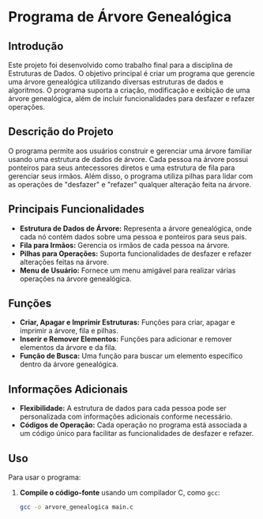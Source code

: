 # Programa de Árvore Genealógica

## Introdução

Este projeto foi desenvolvido como trabalho final para a disciplina de Estruturas de Dados. O objetivo principal é criar um programa que gerencie uma árvore genealógica utilizando diversas estruturas de dados e algoritmos. O programa suporta a criação, modificação e exibição de uma árvore genealógica, além de incluir funcionalidades para desfazer e refazer operações.

## Descrição do Projeto

O programa permite aos usuários construir e gerenciar uma árvore familiar usando uma estrutura de dados de árvore. Cada pessoa na árvore possui ponteiros para seus antecessores diretos e uma estrutura de fila para gerenciar seus irmãos. Além disso, o programa utiliza pilhas para lidar com as operações de "desfazer" e "refazer" qualquer alteração feita na árvore.

## Principais Funcionalidades

- **Estrutura de Dados de Árvore:** Representa a árvore genealógica, onde cada nó contém dados sobre uma pessoa e ponteiros para seus pais.
- **Fila para Irmãos:** Gerencia os irmãos de cada pessoa na árvore.
- **Pilhas para Operações:** Suporta funcionalidades de desfazer e refazer alterações feitas na árvore.
- **Menu de Usuário:** Fornece um menu amigável para realizar várias operações na árvore genealógica.

## Funções

- **Criar, Apagar e Imprimir Estruturas:** Funções para criar, apagar e imprimir a árvore, fila e pilhas.
- **Inserir e Remover Elementos:** Funções para adicionar e remover elementos da árvore e da fila.
- **Função de Busca:** Uma função para buscar um elemento específico dentro da árvore genealógica.

## Informações Adicionais

- **Flexibilidade:** A estrutura de dados para cada pessoa pode ser personalizada com informações adicionais conforme necessário.
- **Códigos de Operação:** Cada operação no programa está associada a um código único para facilitar as funcionalidades de desfazer e refazer.

## Uso

Para usar o programa:

1. **Compile o código-fonte** usando um compilador C, como `gcc`:
   ```bash
   gcc -o arvore_genealogica main.c
